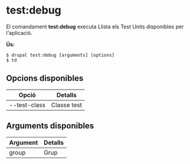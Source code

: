 # test:debug
El comandament **test:debug** executa Llista els Test Units disponibles per l'aplicació.

**Ús:**
```
$ drupal test:debug [arguments] [options] 
$ td  
```

## Opcions disponibles
Opció | Detalls
-------|-------------
--test-class | Classe test

## Arguments disponibles
Argument | Detalls
---------|-------------
group | Grup
